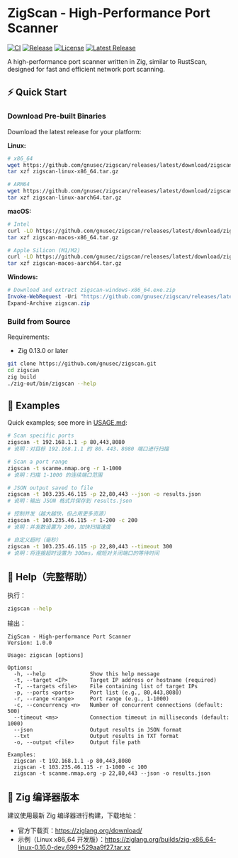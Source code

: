 # ZigScan - High-Performance Port Scanner

[![CI](https://github.com/gnusec/zigscan/actions/workflows/ci.yml/badge.svg)](https://github.com/gnusec/zigscan/actions/workflows/ci.yml)
[![Release](https://github.com/gnusec/zigscan/actions/workflows/release.yml/badge.svg)](https://github.com/gnusec/zigscan/actions/workflows/release.yml)
[![License](https://img.shields.io/github/license/gnusec/zigscan)](LICENSE)
[![Latest Release](https://img.shields.io/github/v/release/gnusec/zigscan)](https://github.com/gnusec/zigscan/releases/latest)

A high-performance port scanner written in Zig, similar to RustScan, designed for fast and efficient network port scanning.

## ⚡ Quick Start

### Download Pre-built Binaries

Download the latest release for your platform:

**Linux:**
```bash
# x86_64
wget https://github.com/gnusec/zigscan/releases/latest/download/zigscan-linux-x86_64.tar.gz
tar xzf zigscan-linux-x86_64.tar.gz

# ARM64
wget https://github.com/gnusec/zigscan/releases/latest/download/zigscan-linux-aarch64.tar.gz
tar xzf zigscan-linux-aarch64.tar.gz
```

**macOS:**
```bash
# Intel
curl -LO https://github.com/gnusec/zigscan/releases/latest/download/zigscan-macos-x86_64.tar.gz
tar xzf zigscan-macos-x86_64.tar.gz

# Apple Silicon (M1/M2)
curl -LO https://github.com/gnusec/zigscan/releases/latest/download/zigscan-macos-aarch64.tar.gz
tar xzf zigscan-macos-aarch64.tar.gz
```

**Windows:**
```powershell
# Download and extract zigscan-windows-x86_64.exe.zip
Invoke-WebRequest -Uri "https://github.com/gnusec/zigscan/releases/latest/download/zigscan-windows-x86_64.exe.zip" -OutFile zigscan.zip
Expand-Archive zigscan.zip
```

### Build from Source

Requirements:
- Zig 0.13.0 or later

```bash
git clone https://github.com/gnusec/zigscan.git
cd zigscan
zig build
./zig-out/bin/zigscan --help
```

## 🚀 Examples

Quick examples; see more in [USAGE.md](USAGE.md):

```bash
# Scan specific ports
zigscan -t 192.168.1.1 -p 80,443,8080
# 说明：对目标 192.168.1.1 的 80、443、8080 端口进行扫描

# Scan a port range
zigscan -t scanme.nmap.org -r 1-1000
# 说明：扫描 1-1000 的连续端口范围

# JSON output saved to file
zigscan -t 103.235.46.115 -p 22,80,443 --json -o results.json
# 说明：输出 JSON 格式并保存到 results.json

# 控制并发（越大越快，但占用更多资源）
zigscan -t 103.235.46.115 -r 1-200 -c 200
# 说明：并发数设置为 200，加快扫描速度

# 自定义超时（毫秒）
zigscan -t 103.235.46.115 -p 22,80,443 --timeout 300
# 说明：将连接超时设置为 300ms，缩短对关闭端口的等待时间
```

## 📖 Help（完整帮助）

执行：

```bash
zigscan --help
```

输出：

```
ZigScan - High-performance Port Scanner
Version: 1.0.0

Usage: zigscan [options]

Options:
  -h, --help              Show this help message
  -t, --target <IP>       Target IP address or hostname (required)
  -T, --targets <file>    File containing list of target IPs
  -p, --ports <ports>     Port list (e.g., 80,443,8080)
  -r, --range <range>     Port range (e.g., 1-1000)
  -c, --concurrency <n>   Number of concurrent connections (default: 500)
  --timeout <ms>          Connection timeout in milliseconds (default: 1000)
  --json                  Output results in JSON format
  --txt                   Output results in TXT format
  -o, --output <file>     Output file path

Examples:
  zigscan -t 192.168.1.1 -p 80,443,8080
  zigscan -t 103.235.46.115 -r 1-1000 -c 100
  zigscan -t scanme.nmap.org -p 22,80,443 --json -o results.json
```

## 🔧 Zig 编译器版本

建议使用最新 Zig 编译器进行构建，下载地址：
- 官方下载页：https://ziglang.org/download/
- 示例（Linux x86_64 开发版）：https://ziglang.org/builds/zig-x86_64-linux-0.16.0-dev.699+529aa9f27.tar.xz



